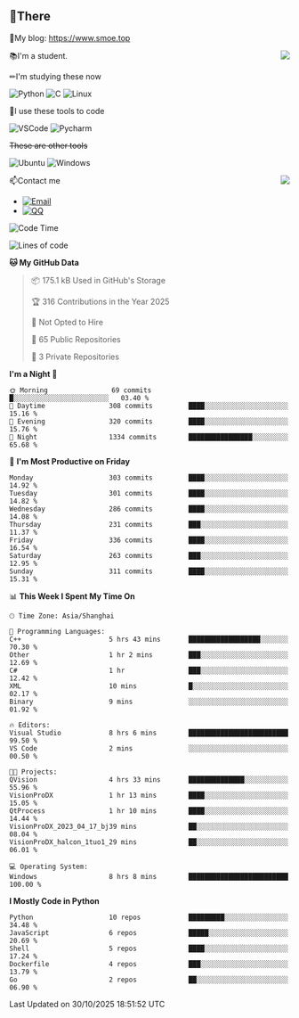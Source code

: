 
## 👏There

📰My blog: https://www.smoe.top

<img align="right" src="https://github-readme-stats.vercel.app/api/top-langs/?username=AkashiCoin"/>


📚I'm a student.

✏I'm studying these now

![Python](https://img.shields.io/badge/-Python-blue?style=flat-square&logo=Python&logoColor=fff)
![C](https://img.shields.io/badge/-C-585858?style=flat-square&logo=C&logoColor=fff)
![Linux](https://img.shields.io/badge/-Linux-black?style=flat-square&logo=Linux&logoColor=fff)

🔨I use these tools to code

![VSCode](https://img.shields.io/badge/-VSCode-blue?style=flat-square&logo=visualstudiocode&logoColor=fff)
![Pycharm](https://img.shields.io/badge/-Pycharm-green?style=flat-square&logo=pycharm&logoColor=fff)

 ~~These are other tools~~

![Ubuntu](https://img.shields.io/badge/-Ubuntu-orange?style=flat-square&logo=Ubuntu&logoColor=fff)
![Windows](https://img.shields.io/badge/-Windows-blue?style=flat-square&logo=Windows&logoColor=fff)

<img align="right" src="https://github-readme-stats.vercel.app/api?username=AkashiCoin" />


📫Contact me

* [![Email](https://img.shields.io/badge/Email-l1040186796@gmail.com-1?style=social&logoColor=fff)](mailto:l1040186796@gmail.com)
* [![QQ](https://img.shields.io/badge/QQ-1040186796-1?style=social&logoColor=fff)](tencent://AddContact/?fromId=45&fromSubId=1&subcmd=all&uin=1040186796&website=www.oicqzone.com)

<!--START_SECTION:waka-->
![Code Time](http://img.shields.io/badge/Code%20Time-1%2C541%20hrs%2041%20mins-blue)

![Lines of code](https://img.shields.io/badge/From%20Hello%20World%20I%27ve%20Written-336.8%20thousand%20lines%20of%20code-blue)

**🐱 My GitHub Data** 

> 📦 175.1 kB Used in GitHub's Storage 
 > 
> 🏆 316 Contributions in the Year 2025
 > 
> 🚫 Not Opted to Hire
 > 
> 📜 65 Public Repositories 
 > 
> 🔑 3 Private Repositories 
 > 
**I'm a Night 🦉** 

```text
🌞 Morning                69 commits          █░░░░░░░░░░░░░░░░░░░░░░░░   03.40 % 
🌆 Daytime                308 commits         ████░░░░░░░░░░░░░░░░░░░░░   15.16 % 
🌃 Evening                320 commits         ████░░░░░░░░░░░░░░░░░░░░░   15.76 % 
🌙 Night                  1334 commits        ████████████████░░░░░░░░░   65.68 % 
```
📅 **I'm Most Productive on Friday** 

```text
Monday                   303 commits         ████░░░░░░░░░░░░░░░░░░░░░   14.92 % 
Tuesday                  301 commits         ████░░░░░░░░░░░░░░░░░░░░░   14.82 % 
Wednesday                286 commits         ████░░░░░░░░░░░░░░░░░░░░░   14.08 % 
Thursday                 231 commits         ███░░░░░░░░░░░░░░░░░░░░░░   11.37 % 
Friday                   336 commits         ████░░░░░░░░░░░░░░░░░░░░░   16.54 % 
Saturday                 263 commits         ███░░░░░░░░░░░░░░░░░░░░░░   12.95 % 
Sunday                   311 commits         ████░░░░░░░░░░░░░░░░░░░░░   15.31 % 
```


📊 **This Week I Spent My Time On** 

```text
🕑︎ Time Zone: Asia/Shanghai

💬 Programming Languages: 
C++                      5 hrs 43 mins       ██████████████████░░░░░░░   70.30 % 
Other                    1 hr 2 mins         ███░░░░░░░░░░░░░░░░░░░░░░   12.69 % 
C#                       1 hr                ███░░░░░░░░░░░░░░░░░░░░░░   12.42 % 
XML                      10 mins             █░░░░░░░░░░░░░░░░░░░░░░░░   02.17 % 
Binary                   9 mins              ░░░░░░░░░░░░░░░░░░░░░░░░░   01.92 % 

🔥 Editors: 
Visual Studio            8 hrs 6 mins        █████████████████████████   99.50 % 
VS Code                  2 mins              ░░░░░░░░░░░░░░░░░░░░░░░░░   00.50 % 

🐱‍💻 Projects: 
QVision                  4 hrs 33 mins       ██████████████░░░░░░░░░░░   55.96 % 
VisionProDX              1 hr 13 mins        ████░░░░░░░░░░░░░░░░░░░░░   15.05 % 
QtProcess                1 hr 10 mins        ████░░░░░░░░░░░░░░░░░░░░░   14.44 % 
VisionProDX_2023_04_17_bj39 mins             ██░░░░░░░░░░░░░░░░░░░░░░░   08.04 % 
VisionProDX_halcon_1tuo1_29 mins             ██░░░░░░░░░░░░░░░░░░░░░░░   06.01 % 

💻 Operating System: 
Windows                  8 hrs 8 mins        █████████████████████████   100.00 % 
```

**I Mostly Code in Python** 

```text
Python                   10 repos            █████████░░░░░░░░░░░░░░░░   34.48 % 
JavaScript               6 repos             █████░░░░░░░░░░░░░░░░░░░░   20.69 % 
Shell                    5 repos             ████░░░░░░░░░░░░░░░░░░░░░   17.24 % 
Dockerfile               4 repos             ███░░░░░░░░░░░░░░░░░░░░░░   13.79 % 
Go                       2 repos             ██░░░░░░░░░░░░░░░░░░░░░░░   06.90 % 
```




 Last Updated on 30/10/2025 18:51:52 UTC
<!--END_SECTION:waka-->
